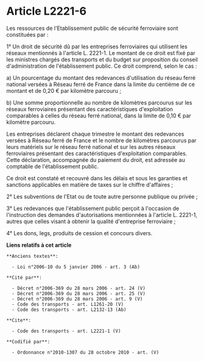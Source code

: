 # Article L2221-6

Les ressources de l'Etablissement public de sécurité ferroviaire sont constituées par : 

1° Un droit de sécurité dû par les entreprises ferroviaires qui utilisent les réseaux mentionnés à l'article L. 2221-1. Le
montant de ce droit est fixé par les ministres chargés des transports et du budget sur proposition du conseil
d'administration de l'établissement public. Ce droit comprend, selon le cas : 

a) Un pourcentage du montant des redevances d'utilisation du réseau ferré national versées à Réseau ferré de France dans la
limite du centième de ce montant et de 0,20 € par kilomètre parcouru ; 

b) Une somme proportionnelle au nombre de kilomètres parcourus sur les réseaux ferroviaires présentant des caractéristiques
d'exploitation comparables à celles du réseau ferré national, dans la limite de 0,10 € par kilomètre parcouru. 

Les entreprises déclarent chaque trimestre le montant des redevances versées à Réseau ferré de France et le nombre de
kilomètres parcourus par leurs matériels sur le réseau ferré national et sur les autres réseaux ferroviaires présentant des
caractéristiques d'exploitation comparables. Cette déclaration, accompagnée du paiement du droit, est adressée au comptable
de l'établissement public. 

Ce droit est constaté et recouvré dans les délais et sous les garanties et sanctions applicables en matière de taxes sur le
chiffre d'affaires ; 

2° Les subventions de l'Etat ou de toute autre personne publique ou privée ; 

3° Les redevances que l'établissement public perçoit à l'occasion de l'instruction des demandes d'autorisations mentionnées à
l'article L. 2221-1, autres que celles visant à obtenir la qualité d'entreprise ferroviaire ; 

4° Les dons, legs, produits de cession et concours divers.

**Liens relatifs à cet article**

	**Anciens textes**:

	  - Loi n°2006-10 du 5 janvier 2006 - art. 3 (Ab)

	**Cité par**:

	  - Décret n°2006-369 du 28 mars 2006 - art. 24 (V)
	  - Décret n°2006-369 du 28 mars 2006 - art. 25 (V)
	  - Décret n°2006-369 du 28 mars 2006 - art. 9 (V)
	  - Code des transports - art. L1261-20 (V)
	  - Code des transports - art. L2132-13 (Ab)

	**Cite**:

	  - Code des transports - art. L2221-1 (V)

	**Codifié par**:

	  - Ordonnance n°2010-1307 du 28 octobre 2010 - art. (V)
